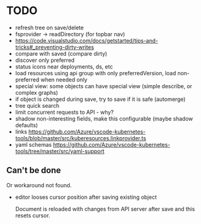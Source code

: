 # TODO

- refresh tree on save/delete
- fsprovider -> readDirectory (for topbar nav)
- https://code.visualstudio.com/docs/getstarted/tips-and-tricks#_preventing-dirty-writes
- compare with saved (compare dirty)
- discover only preferred
- status icons near deployments, ds, etc
- load resources using api group with only preferredVersion, load non-preferred when needed only
- special view: some objects can have special view (simple describe, or complex graphs)
- if object is changed during save, try to save if it is safe (automerge)
- tree quick search
- limit concurrent requests to API - why?
- shadow non-interesting fields, make this configurable (maybe shadow defaults)
- links https://github.com/Azure/vscode-kubernetes-tools/blob/master/src/kuberesources.linkprovider.ts
- yaml schemas https://github.com/Azure/vscode-kubernetes-tools/tree/master/src/yaml-support


## Can't be done

Or workaround not found.

- editor looses cursor position after saving existing object

  Document is reloaded with changes from API server after save and this resets cursor.
